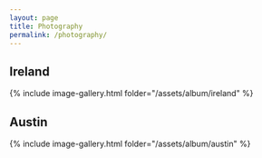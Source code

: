 ```yaml
---
layout: page
title: Photography
permalink: /photography/
---
```


## Ireland 
{% include image-gallery.html folder="/assets/album/ireland" %}

## Austin 
{% include image-gallery.html folder="/assets/album/austin" %}
